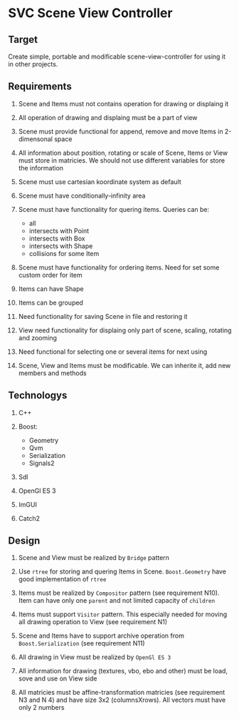 # SVC Scene View Controller

## Target

Create simple, portable and modificable scene-view-controller for using it in
other projects.


## Requirements

1. Scene and Items must not contains operation for drawing or displaing it

2. All operation of drawing and displaing must be a part of view

3. Scene must provide functional for append, remove and move Items in
2-dimensonal space

4. All information about position, rotating or scale of Scene, Items or
View must store in matricies. We should not use different variables for store
the information

5. Scene must use cartesian koordinate system as default

6. Scene must have conditionally-infinity area

7. Scene must have functionality for quering items. Queries can be:
    - all
    - intersects with Point
    - intersects with Box
    - intersects with Shape
    - collisions for some Item

8. Scene must have functionality for ordering items. Need for set some custom
order for item

9. Items can have Shape

10. Items can be grouped

11. Need functionality for saving Scene in file and restoring it

12. View need functionality for displaing only part of scene, scaling, rotating
and zooming

13. Need functional for selecting one or several items for next using

14. Scene, View and Items must be modificable. We can inherite it, add new
members and methods


## Technologys

1. C++

2. Boost:
    - Geometry
    - Qvm
    - Serialization
    - Signals2

3. Sdl

4. OpenGl ES 3

5. ImGUI

6. Catch2


## Design

1. Scene and View must be realized by `Bridge` pattern

2. Use `rtree` for storing and quering Items in Scene. `Boost.Geometry` have good
implementation of `rtree`

3. Items must be realized by `Compositor` pattern (see requirement N10). Item
can have only one `parent` and not limited capacity of `children`

4. Items must support `Visitor` pattern. This especially needed for moving all
drawing operation to View (see requirement N1)

5. Scene and Items have to support archive operation from `Boost.Serialization`
(see requirement N11)

6. All drawing in View must be realized by `OpenGl ES 3`

7. All information for drawing (textures, vbo, ebo and other) must be load, sove
and use on View side

8. All matricies must be affine-transformation matricies (see requirement N3 and
N 4) and have size 3x2 (columnsXrows). All vectors must have only 2 numbers
